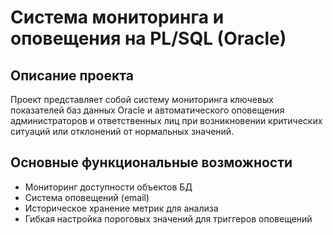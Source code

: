 # Система мониторинга и оповещения на PL/SQL (Oracle)


## Описание проекта

Проект представляет собой систему мониторинга ключевых показателей баз данных Oracle и автоматического оповещения администраторов и ответственных лиц при возникновении критических ситуаций или отклонений от нормальных значений.

## Основные функциональные возможности

- Мониторинг доступности объектов БД
- Система оповещений (email)
- Историческое хранение метрик для анализа 
- Гибкая настройка пороговых значений для триггеров оповещений


